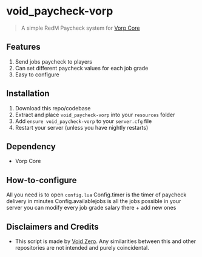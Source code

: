 # void_paycheck-vorp

> A simple RedM Paycheck system for [Vorp Core](http://docs.vorpcore.com:3000/)

## Features
1. Send jobs paycheck to players
2. Can set different paycheck values for each job grade
3. Easy to configure

## Installation
1. Download this repo/codebase
2. Extract and place `void_paycheck-vorp` into your `resources` folder
3. Add `ensure void_paycheck-vorp` to your `server.cfg` file
4. Restart your server (unless you have nightly restarts)

 ## Dependency
 - Vorp Core

## How-to-configure
All you need is to open `config.lua`
Config.timer is the timer of paycheck delivery in minutes
Config.availablejobs is all the jobs possible in your server you can modify every job grade salary there + add new ones

## Disclaimers and Credits
  - This script is made by [Void Zero](https://github.com/VoidZero69). Any similarities between this and other repositories are not intended and purely coincidental.
